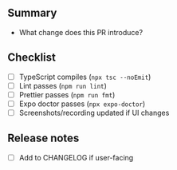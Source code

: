 ## Summary

- What change does this PR introduce?

## Checklist

- [ ] TypeScript compiles (`npx tsc --noEmit`)
- [ ] Lint passes (`npm run lint`)
- [ ] Prettier passes (`npm run fmt`)
- [ ] Expo doctor passes (`npx expo-doctor`)
- [ ] Screenshots/recording updated if UI changes

## Release notes

- [ ] Add to CHANGELOG if user-facing
